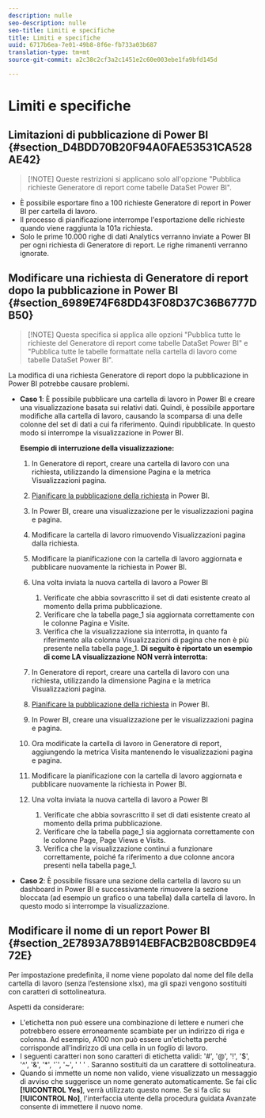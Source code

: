 ```yaml
---
description: nulle
seo-description: nulle
seo-title: Limiti e specifiche
title: Limiti e specifiche
uuid: 6717b6ea-7e01-49b8-8f6e-fb733a03b687
translation-type: tm+mt
source-git-commit: a2c38c2cf3a2c1451e2c60e003ebe1fa9bfd145d

---
```



# Limiti e specifiche

## Limitazioni di pubblicazione di Power BI {#section_D4BDD70B20F94A0FAE53531CA528AE42}

> [!NOTE] Queste restrizioni si applicano solo all'opzione "Pubblica richieste Generatore di report come tabelle DataSet Power BI".

* È possibile esportare fino a 100 richieste Generatore di report in Power BI per cartella di lavoro.
* Il processo di pianificazione interrompe l'esportazione delle richieste quando viene raggiunta la 101a richiesta.
* Solo le prime 10.000 righe di dati Analytics verranno inviate a Power BI per ogni richiesta di Generatore di report. Le righe rimanenti verranno ignorate.

## Modificare una richiesta di Generatore di report dopo la pubblicazione in Power BI {#section_6989E74F68DD43F08D37C36B6777DB50}

> [!NOTE] Questa specifica si applica alle opzioni "Pubblica tutte le richieste del Generatore di report come tabelle DataSet Power BI" e "Pubblica tutte le tabelle formattate nella cartella di lavoro come tabelle DataSet Power BI".

La modifica di una richiesta Generatore di report dopo la pubblicazione in Power BI potrebbe causare problemi.

* **Caso 1**: È possibile pubblicare una cartella di lavoro in Power BI e creare una visualizzazione basata sui relativi dati. Quindi, è possibile apportare modifiche alla cartella di lavoro, causando la scomparsa di una delle colonne del set di dati a cui fa riferimento. Quindi ripubblicate. In questo modo si interrompe la visualizzazione in Power BI.

   **Esempio di interruzione della visualizzazione:**

   1. In Generatore di report, creare una cartella di lavoro con una richiesta, utilizzando la dimensione Pagina e la metrica Visualizzazioni pagina.
   1. [Pianificare la pubblicazione della richiesta](../../../analyze/report-builder/whats-new-arb.md#section_0C26057C7DBB4068A643FDD688F6E463) in Power BI.
   1. In Power BI, creare una visualizzazione per le visualizzazioni pagina e pagina.
   1. Modificare la cartella di lavoro rimuovendo Visualizzazioni pagina dalla richiesta.
   1. Modificare la pianificazione con la cartella di lavoro aggiornata e pubblicare nuovamente la richiesta in Power BI.
   1. Una volta inviata la nuova cartella di lavoro a Power BI

      1. Verificate che abbia sovrascritto il set di dati esistente creato al momento della prima pubblicazione.
      1. Verificare che la tabella page_1 sia aggiornata correttamente con le colonne Pagina e Visite.
      1. Verifica che la visualizzazione sia interrotta, in quanto fa riferimento alla colonna Visualizzazioni di pagina che non è più presente nella tabella page_1.
   **Di seguito è riportato un esempio di come LA visualizzazione NON verrà interrotta:**

   1. In Generatore di report, creare una cartella di lavoro con una richiesta, utilizzando la dimensione Pagina e la metrica Visualizzazioni pagina.
   1. [Pianificare la pubblicazione della richiesta](../../../analyze/report-builder/whats-new-arb.md#section_0C26057C7DBB4068A643FDD688F6E463) in Power BI.
   1. In Power BI, creare una visualizzazione per le visualizzazioni pagina e pagina.
   1. Ora modificate la cartella di lavoro in Generatore di report, aggiungendo la metrica Visita mantenendo le visualizzazioni pagina e pagina.
   1. Modificare la pianificazione con la cartella di lavoro aggiornata e pubblicare nuovamente la richiesta in Power BI.
   1. Una volta inviata la nuova cartella di lavoro a Power BI

      1. Verificate che abbia sovrascritto il set di dati esistente creato al momento della prima pubblicazione.
      1. Verificare che la tabella page_1 sia aggiornata correttamente con le colonne Page, Page Views e Visits.
      1. Verifica che la visualizzazione continui a funzionare correttamente, poiché fa riferimento a due colonne ancora presenti nella tabella page_1.


* **Caso 2**: È possibile fissare una sezione della cartella di lavoro su un dashboard in Power BI e successivamente rimuovere la sezione bloccata (ad esempio un grafico o una tabella) dalla cartella di lavoro. In questo modo si interrompe la visualizzazione.

## Modificare il nome di un report Power BI {#section_2E7893A78B914EBFACB2B08CBD9E472E}

Per impostazione predefinita, il nome viene popolato dal nome del file della cartella di lavoro (senza l’estensione xlsx), ma gli spazi vengono sostituiti con caratteri di sottolineatura.

Aspetti da considerare:

* L'etichetta non può essere una combinazione di lettere e numeri che potrebbero essere erroneamente scambiate per un indirizzo di riga e colonna. Ad esempio, A100 non può essere un'etichetta perché corrisponde all'indirizzo di una cella in un foglio di lavoro.
* I seguenti caratteri non sono caratteri di etichetta validi: '#', '@', '!', '$', '^', '&amp;', '*', '`', '~', ' ' ' . Saranno sostituiti da un carattere di sottolineatura.
* Quando si immette un nome non valido, viene visualizzato un messaggio di avviso che suggerisce un nome generato automaticamente. Se fai clic **[!UICONTROL Yes]**, verrà utilizzato questo nome. Se si fa clic su **[!UICONTROL No]**, l'interfaccia utente della procedura guidata Avanzate consente di immettere il nuovo nome.

